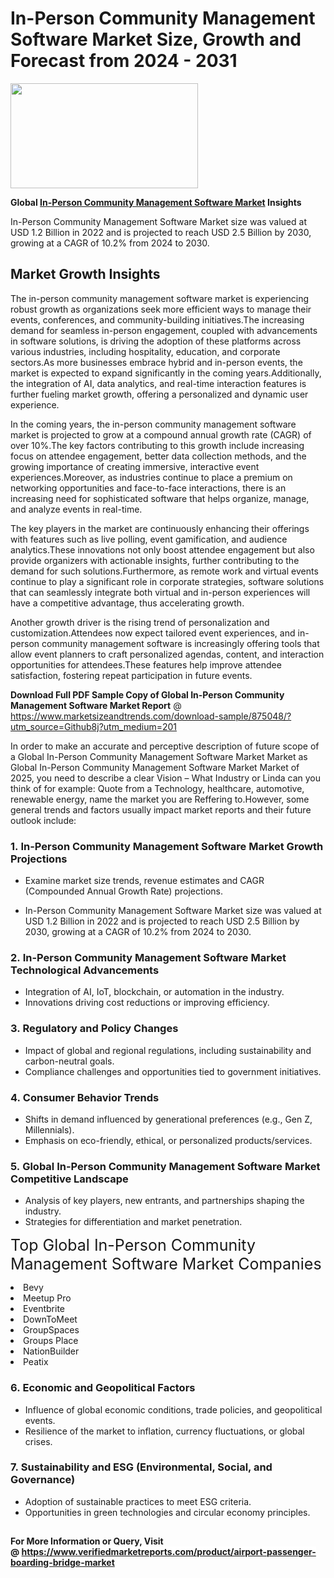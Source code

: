 <H1>In-Person Community Management Software Market Size, Growth and Forecast from 2024 - 2031</H1><img class="aligncenter size-medium wp-image-584254" src="https://thirdeyenews.in/wp-content/uploads/2024/09/Global-Market-Research-300x168.jpeg" alt="" width="300" height="168" /><p><strong>Global&nbsp;<a href="https://www.marketsizeandtrends.com/download-sample/875048/?utm_source=Github8j?utm_medium=201">In-Person Community Management Software Market</a> Insights</strong></p><p>In-Person Community Management Software Market size was valued at USD 1.2 Billion in 2022 and is projected to reach USD 2.5 Billion by 2030, growing at a CAGR of 10.2% from 2024 to 2030.</p><p><h2>Market Growth Insights</h2> <p>The in-person community management software market is experiencing robust growth as organizations seek more efficient ways to manage their events, conferences, and community-building initiatives.The increasing demand for seamless in-person engagement, coupled with advancements in software solutions, is driving the adoption of these platforms across various industries, including hospitality, education, and corporate sectors.As more businesses embrace hybrid and in-person events, the market is expected to expand significantly in the coming years.Additionally, the integration of AI, data analytics, and real-time interaction features is further fueling market growth, offering a personalized and dynamic user experience.</p> <p>In the coming years, the in-person community management software market is projected to grow at a compound annual growth rate (CAGR) of over 10%.The key factors contributing to this growth include increasing focus on attendee engagement, better data collection methods, and the growing importance of creating immersive, interactive event experiences.Moreover, as industries continue to place a premium on networking opportunities and face-to-face interactions, there is an increasing need for sophisticated software that helps organize, manage, and analyze events in real-time.</p> <p>The key players in the market are continuously enhancing their offerings with features such as live polling, event gamification, and audience analytics.These innovations not only boost attendee engagement but also provide organizers with actionable insights, further contributing to the demand for such solutions.Furthermore, as remote work and virtual events continue to play a significant role in corporate strategies, software solutions that can seamlessly integrate both virtual and in-person experiences will have a competitive advantage, thus accelerating growth.</p> <p>Another growth driver is the rising trend of personalization and customization.Attendees now expect tailored event experiences, and in-person community management software is increasingly offering tools that allow event planners to craft personalized agendas, content, and interaction opportunities for attendees.These features help improve attendee satisfaction, fostering repeat participation in future events.</p> <p><span class=""><strong>Download Full PDF Sample Copy of Global In-Person Community Management Software Market Report</strong> @ <a href="https://www.marketsizeandtrends.com/download-sample/875048/?utm_source=Github8j?utm_medium=201" target="_blank">https://www.marketsizeandtrends.com/download-sample/875048/?utm_source=Github8j?utm_medium=201</a></span></p><p>In order to make an accurate and perceptive description of future scope of a Global&nbsp;In-Person Community Management Software Market Market as Global&nbsp;In-Person Community Management Software Market Market of 2025, you need to describe a clear Vision &ndash; What Industry or Linda can you think of for example: Quote from a Technology, healthcare, automotive, renewable energy, name the market you are Reffering to.However, some general trends and factors usually impact market reports and their future outlook include:</p><h3>1.&nbsp;<strong>In-Person Community Management Software Market Growth Projections</strong></h3><ul><li>Examine market size trends, revenue estimates and CAGR (Compounded Annual Growth Rate) projections.</li><li><p>In-Person Community Management Software Market size was valued at USD 1.2 Billion in 2022 and is projected to reach USD 2.5 Billion by 2030, growing at a CAGR of 10.2% from 2024 to 2030.</p></li></ul><h3>2.&nbsp;<strong>In-Person Community Management Software Market Technological Advancements</strong></h3><ul><li>Integration of AI, IoT, blockchain, or automation in the industry.</li><li>Innovations driving cost reductions or improving efficiency.</li></ul><h3>3.&nbsp;<strong>Regulatory and Policy Changes</strong></h3><ul><li>Impact of global and regional regulations, including sustainability and carbon-neutral goals.</li><li>Compliance challenges and opportunities tied to government initiatives.</li></ul><h3>4.&nbsp;<strong>Consumer Behavior Trends</strong></h3><ul><li>Shifts in demand influenced by generational preferences (e.g., Gen Z, Millennials).</li><li>Emphasis on eco-friendly, ethical, or personalized products/services.</li></ul><h3>5.&nbsp;<strong>Global In-Person Community Management Software Market Competitive Landscape</strong></h3><ul><li>Analysis of key players, new entrants, and partnerships shaping the industry.</li><li>Strategies for differentiation and market penetration.</li></ul><p data-pm-slice="1 1 []"><span style="color: inherit; font-family: inherit; font-size: 25px;">Top Global In-Person Community Management Software Market Companies</span></p><div class="" data-test-id=""><p><li>Bevy</li><li> Meetup Pro</li><li> Eventbrite</li><li> DownToMeet</li><li> GroupSpaces</li><li> Groups Place</li><li> NationBuilder</li><li> Peatix</li></p></div><h3>6.&nbsp;<strong>Economic and Geopolitical Factors</strong></h3><ul><li>Influence of global economic conditions, trade policies, and geopolitical events.</li><li>Resilience of the market to inflation, currency fluctuations, or global crises.</li></ul><h3>7.&nbsp;<strong>Sustainability and ESG (Environmental, Social, and Governance)</strong></h3><ul><li>Adoption of sustainable practices to meet ESG criteria.</li><li>Opportunities in green technologies and circular economy principles.</li></ul><h2><strong style="font-size: 14px;">For More Information or Query, Visit @&nbsp;</strong><a style="background-color: #ffffff; font-size: 14px;" href="https://www.marketsizeandtrends.com/report/in-person-community-management-software-market/" target="_blank">https://www.verifiedmarketreports.com/product/airport-passenger-boarding-bridge-market</a></h2>